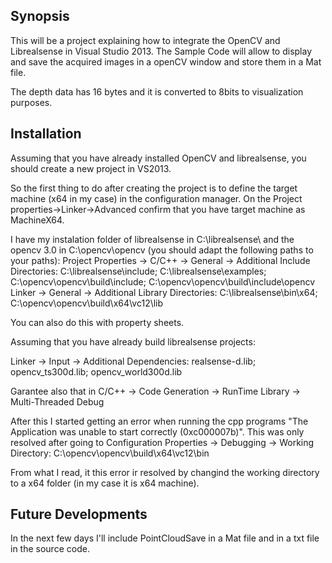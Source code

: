 ## Synopsis

This will be a project explaining how to integrate the OpenCV and Librealsense in Visual Studio 2013. The Sample Code will allow to display and save the acquired images in a openCV window and store them in a Mat file. 

The depth data has 16 bytes and it is converted to 8bits to visualization purposes.

## Installation

Assuming that you have already installed OpenCV and librealsense, you should create a new project in VS2013. 

So the first thing to do after creating the project is to define the target machine (x64 in my case) in the configuration manager. 
On the Project properties->Linker->Advanced confirm that you have target machine as MachineX64. 


I have my instalation folder of librealsense in C:\librealsense\ and the opencv 3.0 in C:\opencv\opencv (you should adapt the following paths to your paths):
Project Properties -> C/C++ -> General -> Additional Include Directories: C:\librealsense\include; C:\librealsense\examples; C:\opencv\opencv\build\include; C:\opencv\opencv\build\include\opencv
Linker -> General -> Additional Library Directories: C:\librealsense\bin\x64; C:\opencv\opencv\build\x64\vc12\lib

You can also do this with property sheets. 

Assuming that you have already build librealsense projects:

Linker -> Input -> Additional Dependencies: realsense-d.lib; opencv_ts300d.lib; opencv_world300d.lib

Garantee also that in C/C++ -> Code Generation -> RunTime Library -> Multi-Threaded Debug

After this I started getting an error when running the cpp programs "The Application was unable to start correctly (0xc000007b)". 
This was only resolved after going to Configuration Properties -> Debugging -> Working Directory: C:\opencv\opencv\build\x64\vc12\bin

From what I read, it this error ir resolved by changind the working directory to a x64 folder (in my case it is x64 machine).

## Future Developments

In the next few days I'll include PointCloudSave in a Mat file and in a txt file in the source code.



